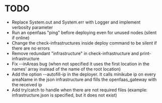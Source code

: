 # TODO

* Replace System.out and System.err with Logger and implement verbosity parameter
* Run an openfaas "ping" before deploying even for unused nodes (silent if online)
* Change the check-infrastructures inside deploy command to be silent if there are no errors
* Remove redundant "infrastructure" in check-infrastructure and print-infrastructure
* Fix --inAreas bug (when not specified it uses the first location in the names' array instead of the name of the root location)
* Add the option --autofill-ip in the deployer. It calls minikube ip on every areaName in the json infrastructure and fills the openfaas_gateway with the received ip
* Add try/catch to handle when there are not required files (example: infrastructure.json is specified, but it does not exist)
